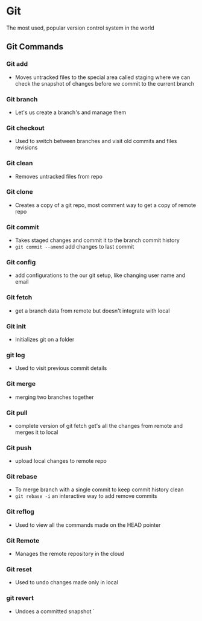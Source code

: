 # Git
The most used, popular version control system in the world

## Git Commands
### Git add
+ Moves untracked files to the special area called staging where we can check the snapshot of changes before we commit to the current branch

### Git branch 
+ Let's us create a branch's and manage them

### Git checkout
+ Used to switch between branches and visit old commits and files revisions

### Git clean
+ Removes untracked files from repo

### Git clone
+ Creates a copy of a git repo, most comment way to get a copy of remote repo

### Git commit
+ Takes staged changes and commit it to the branch commit history
+ `git commit --amend` add changes to last commit

### Git config
+ add configurations to the our git setup, like changing user name and email

### Git fetch
+ get a branch data from remote but doesn't integrate with local

### Git init
+ Initializes git on a folder

### git log
+ Used to visit previous commit details

### Git merge
+ merging two branches together

### Git pull
+ complete version of git fetch get's all the changes from remote and merges it to local

### Git push
+ upload local changes to remote repo

### Git rebase
+ To merge branch with a single commit to keep commit history clean
+ `git rebase -i` an interactive way to add remove commits

### Git reflog
+ Used to view all the commands made on the HEAD pointer

### Git Remote
+ Manages the remote repository in the cloud

### Git reset
+ Used to undo changes made only in local

### git revert
+ Undoes a committed snapshot
`